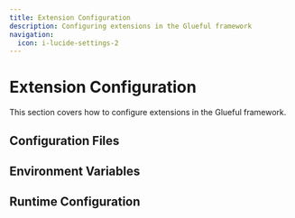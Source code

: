 ```yaml
---
title: Extension Configuration
description: Configuring extensions in the Glueful framework
navigation:
  icon: i-lucide-settings-2
---
```


# Extension Configuration

This section covers how to configure extensions in the Glueful framework.

## Configuration Files

## Environment Variables

## Runtime Configuration
